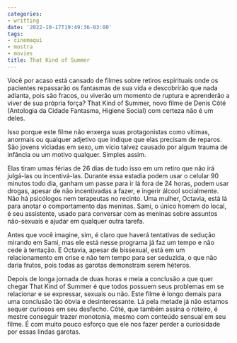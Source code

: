 ```yaml
---
categories:
- writting
date: '2022-10-17T19:49:36-03:00'
tags:
- cinemaqui
- mostra
- movies
title: That Kind of Summer
---
```


Você por acaso está cansado de filmes sobre retiros espirituais onde os pacientes repassarão os fantasmas de sua vida e descobrirão que nada adianta, pois são fracos, ou viverão um momento de ruptura e aprenderão a viver de sua própria força? That Kind of Summer, novo filme de Denis Côté (Antologia da Cidade Fantasma, Higiene Social) com certeza não é um deles.

Isso porque este filme não enxerga suas protagonistas como vítimas, anormais ou qualquer adjetivo que indique que elas precisam de reparos. São jovens viciadas em sexo, um vício talvez causado por algum trauma de infância ou um motivo qualquer. Simples assim.

Elas tiram umas férias de 26 dias de tudo isso em um retiro que não irá julgá-las ou incentivá-las. Durante essa estadia podem usar o celular 90 minutos todo dia, ganham um passe para ir lá fora de 24 horas, podem usar drogas, apesar de não incentivadas a fazer, e ingerir álcool socialmente. Não há psicólogos nem terapeutas no recinto. Uma mulher, Octavia, está lá para anotar o comportamento das meninas. Sami, o único homem do local, é seu assistente, usado para conversar com as meninas sobre assuntos não-sexuais e ajudar em qualquer outra tarefa.

Antes que você imagine, sim, é claro que haverá tentativas de sedução mirando em Sami, mas ele está nesse programa já faz um tempo e não cede à tentação. E Octavia, apesar de bissexual, está em um relacionamento em crise e não tem tempo para ser seduzida, o que não daria frutos, pois todas as garotas demonstram serem héteros.

Depois de longa jornada de duas horas e meia a conclusão a que quer chegar That Kind of Summer é que todos possuem seus problemas em se relacionar e se expressar, sexuais ou não. Este filme é longo demais para uma conclusão tão óbvia e desinteressante. Lá pela metade já não estamos sequer curiosos em seu desfecho. Côté, que também assina o roteiro, é mestre conseguir trazer monotonia, mesmo com conteúdo sensual em seu filme. É com muito pouco esforço que ele nos fazer perder a curiosidade por essas lindas garotas.